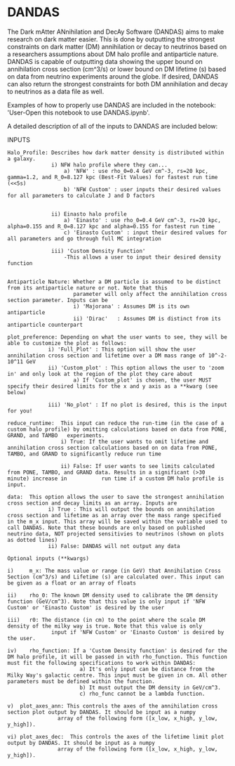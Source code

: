 # DANDAS

The Dark mAtter ANnihilation and DecAy Software (DANDAS) aims to make research on dark matter easier. This is done by outputting the strongest constraints on dark matter (DM) annihilation or decay to neutrinos based on a researchers assumptions about DM halo profile and antiparticle nature. DANDAS is capable of outputting data showing the upper bound on annihilation cross section (cm^3/s) or lower bound on DM lifetime (s) based on data from neutrino experiments around the globe. If desired, DANDAS can also return the strongest constraints for both DM annihilation and decay to neutrinos as a data file as well. 

Examples of how to properly use DANDAS are included in the notebook: 'User-Open this notebook to use DANDAS.ipynb'.

A detailed description of all of the inputs to DANDAS are included below:

INPUTS                




    Halo_Profile: Describes how dark matter density is distributed within a galaxy.
                  i) NFW halo profile where they can...
                      a) 'NFW' : use rho_0=0.4 GeV cm^-3, rs=20 kpc, gamma=1.2, and R_0=8.127 kpc (Best-Fit Values) for fastest run time (<<5s)
                      b) 'NFW Custom' : user inputs their desired values for all parameters to calculate J and D factors 

                    
                  ii) Einasto halo profile
                      a) 'Einasto' : use rho_0=0.4 GeV cm^-3, rs=20 kpc, alpha=0.155 and R_0=8.127 kpc and alpha=0.155 for fastest run time 
                      c) 'Einasto Custom' : input their desired values for all parameters and go through full MC integration 
                      
                  iii) 'Custom Density Function'
                      -This allows a user to input their desired density function
                     
                  
    Antiparticle Nature: Whether a DM particle is assumed to be distinct from its antiparticle nature or not. Note that this
                         parameter will only affect the annihilation cross section parameter. Inputs can be
                         i) 'Majorana' : Assumes DM is its own antiparticle
                         ii) 'Dirac'   : Assumes DM is distinct from its antiparticle counterpart
                         
    plot_preference: Depending on what the user wants to see, they will be able to customize the plot as follows:
                 i) 'Full_Plot' : This option will show the user annihilation cross section and lifetime over a DM mass range of 10^-2-10^11 GeV
                 ii) 'Custom_plot' : This option allows the user to 'zoom in' and only look at the region of the plot they care about
                         a) If 'Custom_plot' is chosen, the user MUST specify their desired limits for the x and y axis as a **kwarg (see below)
                         
                 iii) 'No_plot' : If no plot is desired, this is the input for you!
                 
    reduce_runtime:  This input can reduce the run-time (in the case of a custom halo profile) by omitting calculations based on data from PONE, GRAND, and TAMBO   experiments.
                     i) True: If the user wants to omit lifetime and annihilation cross section calculations based on on data from PONE, TAMBO, and GRAND to significantly reduce run time
                     
                     ii) False: If user wants to see limits calculated from PONE, TAMBO, and GRAND data. Results in a significant (>30 minute) increase in           run time if a custom DM halo profile is input.
                 
    data:  This option allows the user to save the strongest annihilation cross section and decay limits as an array. Inputs are
                 i) True : This will output the bounds on annihilation cross section and lifetime as an array over the mass range specified in the m_x input. This array will be saved within the variable used to call DANDAS. Note that these bounds are only based on published neutrino data, NOT projected sensitivies to neutrinos (shown on plots as dotted lines) 
                 ii) False: DANDAS will not output any data
                
    Optional inputs (**kwargs)
    
    i)     m_x: The mass value or range (in GeV) that Annihilation Cross Section (cm^3/s) and Lifetime (s) are calculated over. This input can be given as a float or an array of floats
    
    ii)    rho_0: The known DM density used to calibrate the DM density function (GeV/cm^3). Note that this value is only input if 'NFW Custom' or 'Einasto Custom' is desired by the user
    
    iii)   r0: The distance (in cm) to the point where the scale DM density of the milky way is true. Note that this value is only
                  input if 'NFW Custom' or 'Einasto Custom' is desired by the user.
                  
    iv)    rho_function: If a 'Custom Density function' is desired for the DM halo profile, it will be passed in with rho_function. This function must fit the following specifications to work within DANDAS:
                           a) It's only input can be distance from the Milky Way's galactic centre. This input must be given in cm. All other parameters must be defined within the function.
                           b) It must output the DM density in GeV/cm^3.
                           c) rho_func cannot be a lambda function.
                           
    v)  plot_axes_ann: This controls the axes of the annihilation cross section plot output by DANDAS. It should be input as a numpy
                    array of the following form ([x_low, x_high, y_low, y_high]).
    
    vi) plot_axes_dec:  This controls the axes of the lifetime limit plot output by DANDAS. It should be input as a numpy
                    array of the following form ([x_low, x_high, y_low, y_high]).
    
